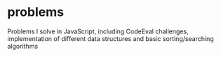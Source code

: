 # problems
Problems I solve in JavaScript, including CodeEval challenges, implementation of different data structures and basic sorting/searching algorithms
